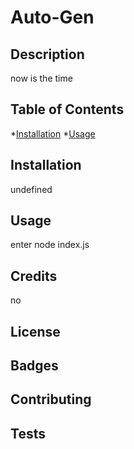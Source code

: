 # Auto-Gen

  ## Description
  now is the time


  ## Table of Contents
  *[Installation](#installation)
  *[Usage](#usage)


  ## Installation
  undefined


  ## Usage
  enter node index.js


  ## Credits
  no


  ## License


  ## Badges


  ## Contributing


  ## Tests
  